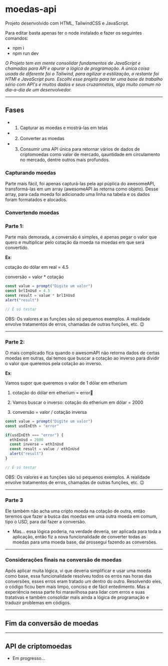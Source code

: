 # moedas-api

Projeto desenvolvido com HTML, TailwindCSS e JavaScript.

Para editar basta apenas ter o node instalado e fazer os seguintes comandos:
- npm i
- npm run dev

*O Projeto tem em mente consolidar fundamentos de JavaScript e chamadas para API e apurar a lógica de programação.
A única coisa usada de diferente foi o Tailwind, para agilizar a estilização, o restante foi HTMl e JavaScript puro.
Escolhi esse projeto para ter uma base de trabalho sério com API's e muitos dados e seus cruzamnetos, algo muito comum no dia-a-dia de um desenvolvedor.*

---

## Fases
- 1. Capturar as moedas e mostrá-las em telas
- 2. Converter as moedas
- 3. Consumir uma API única para retornar vários de dados de criptomoedas como valor de mercado, qauntidade em circulamento no mercado, dentre outros mais profundos. 

### Capturando moedas
Parte mais fácil, foi apenas capturá-las pela api púplica do awesomeAPI, transformá-las em um array (awesomeAPI às retorna como objeto). Desse array, para cada moeda foi adicionado uma linha na tabela e os dados foram formatados e alocados. 

### Convertendo moedas

### Parte 1:
Parte mais demorada, a conversão é simples, é apenas pegar o valor que quero e multiplicar pelo cotação da moeda na moedas em que será convertido.

**Ex**:

cotação do dólar em real = 4.5

conversão = valor * cotação

``` javascript
const value = prompt("Digite um valor")
const brlInUsd = 4.5
const result = value * brlInUsd
alert("result")

// É só testar
```
OBS: Os valores e as funções são só pequenos exemplos. A realidade envolve tratamentos de erros, chamadas de outras funções, etc. 😉

---
 
### Parte 2:
O mais complicado fica quando o awesomAPI não retorna dados de certas moedas em outras, daí temos que buscar a cotação ao inverso para dividir o valor que queremos pela cotação ao inverso.

**Ex**:

Vamos supor que queremos o valor de 1 dólar em etherium

1. cotação do dólar em etherium = error🚫

2. Vamos buscar o inverso:
cotação do etherium em dólar = 2000

3. conversão = valor / cotação inversa

``` javascript
const value = prompt("Digite um valor")
const usdInEth = "error"

if(usdInEth === "error") {
  ethInUsd = 2000
  const inverse = ethInUsd
  const result = value / ethInUsd
  alert("result")
}

// É só testar
```
OBS: Os valores e as funções são só pequenos exemplos. A realidade envolve tratamentos de erros, chamadas de outras funções, etc. 😉

---

### Parte 3
Ele também não acha uma cripto moeda na cotação de outra, então teremos que fazer a busca das moedas em uma outra moeda em comum, tipo o USD, para daí fazer a conversão.

- Mas... essa lógica poderia, na verdade deveria, ser aplicada para toda a aplicação, então fiz a nova funcionalidade de converter todas as moedas para uma moeda base, daí prossegui fazendo as conversões.

---

### Considerações finais na conversão de moedas
Após aplicar muita lógica, vi que deveria simplificar e usar uma moeda como base, essa funcionalidade resolveu todos os erros nas horas das conversões, esses erros eram tratado um dentro do outro. Resolvendo eles, o código ficou bem mais limpo, conciso e de fácil entedimento. Mas a experiência nessa parte foi maravilhosa para lidar com erros e suas tratativas e também consolidar mais ainda a lógica de programação e traduzir problemas em códigos.

---
## Fim da conversão de moedas
---

## API de criptomoedas

- Em progresso...


